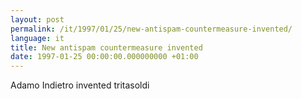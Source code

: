 ```yaml
---
layout: post
permalink: /it/1997/01/25/new-antispam-countermeasure-invented/
language: it
title: New antispam countermeasure invented
date: 1997-01-25 00:00:00.000000000 +01:00
---
```


Adamo Indietro invented tritasoldi
